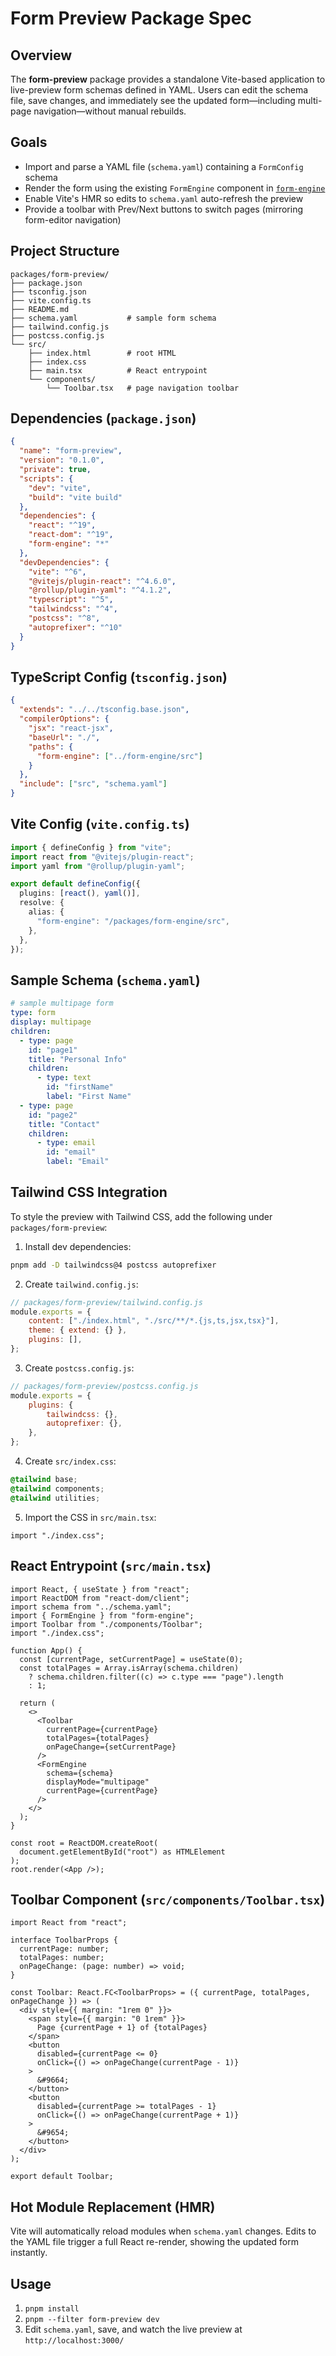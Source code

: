 # Form Preview Package Spec

## Overview
The **form-preview** package provides a standalone Vite-based application to live-preview form schemas defined in YAML. Users can edit the schema file, save changes, and immediately see the updated form—including multi-page navigation—without manual rebuilds.

## Goals
- Import and parse a YAML file (`schema.yaml`) containing a `FormConfig` schema
- Render the form using the existing `FormEngine` component in [`form-engine`](../packages/form-engine)
- Enable Vite's HMR so edits to `schema.yaml` auto-refresh the preview
- Provide a toolbar with Prev/Next buttons to switch pages (mirroring form-editor navigation)

## Project Structure

```
packages/form-preview/
├── package.json
├── tsconfig.json
├── vite.config.ts
├── README.md
├── schema.yaml           # sample form schema
├── tailwind.config.js
├── postcss.config.js
└── src/
    ├── index.html        # root HTML
    ├── index.css
    ├── main.tsx          # React entrypoint
    └── components/
        └── Toolbar.tsx   # page navigation toolbar
```

## Dependencies (`package.json`)
```json
{
  "name": "form-preview",
  "version": "0.1.0",
  "private": true,
  "scripts": {
    "dev": "vite",
    "build": "vite build"
  },
  "dependencies": {
    "react": "^19",
    "react-dom": "^19",
    "form-engine": "*"
  },
  "devDependencies": {
    "vite": "^6",
    "@vitejs/plugin-react": "^4.6.0",
    "@rollup/plugin-yaml": "^4.1.2",
    "typescript": "^5",
    "tailwindcss": "^4",
    "postcss": "^8",
    "autoprefixer": "^10"
  }
}
```

## TypeScript Config (`tsconfig.json`)
```json
{
  "extends": "../../tsconfig.base.json",
  "compilerOptions": {
    "jsx": "react-jsx",
    "baseUrl": "./",
    "paths": {
      "form-engine": ["../form-engine/src"]
    }
  },
  "include": ["src", "schema.yaml"]
}
```

## Vite Config (`vite.config.ts`)
```ts
import { defineConfig } from "vite";
import react from "@vitejs/plugin-react";
import yaml from "@rollup/plugin-yaml";

export default defineConfig({
  plugins: [react(), yaml()],
  resolve: {
    alias: {
      "form-engine": "/packages/form-engine/src",
    },
  },
});
```

## Sample Schema (`schema.yaml`)
```yaml
# sample multipage form
type: form
display: multipage
children:
  - type: page
    id: "page1"
    title: "Personal Info"
    children:
      - type: text
        id: "firstName"
        label: "First Name"
  - type: page
    id: "page2"
    title: "Contact"
    children:
      - type: email
        id: "email"
        label: "Email"
```

## Tailwind CSS Integration
To style the preview with Tailwind CSS, add the following under `packages/form-preview`:

1. Install dev dependencies:
```bash
pnpm add -D tailwindcss@4 postcss autoprefixer
```

2. Create `tailwind.config.js`:
```js
// packages/form-preview/tailwind.config.js
module.exports = {
	content: ["./index.html", "./src/**/*.{js,ts,jsx,tsx}"],
	theme: { extend: {} },
	plugins: [],
};
```

3. Create `postcss.config.js`:
```js
// packages/form-preview/postcss.config.js
module.exports = {
	plugins: {
		tailwindcss: {},
		autoprefixer: {},
	},
};
```

4. Create `src/index.css`:
```css
@tailwind base;
@tailwind components;
@tailwind utilities;
```

5. Import the CSS in `src/main.tsx`:
```tsx
import "./index.css";
```

## React Entrypoint (`src/main.tsx`)
```tsx
import React, { useState } from "react";
import ReactDOM from "react-dom/client";
import schema from "../schema.yaml";
import { FormEngine } from "form-engine";
import Toolbar from "./components/Toolbar";
import "./index.css";

function App() {
  const [currentPage, setCurrentPage] = useState(0);
  const totalPages = Array.isArray(schema.children)
    ? schema.children.filter((c) => c.type === "page").length
    : 1;

  return (
    <>
      <Toolbar
        currentPage={currentPage}
        totalPages={totalPages}
        onPageChange={setCurrentPage}
      />
      <FormEngine
        schema={schema}
        displayMode="multipage"
        currentPage={currentPage}
      />
    </>
  );
}

const root = ReactDOM.createRoot(
  document.getElementById("root") as HTMLElement
);
root.render(<App />);
```

## Toolbar Component (`src/components/Toolbar.tsx`)
```tsx
import React from "react";

interface ToolbarProps {
  currentPage: number;
  totalPages: number;
  onPageChange: (page: number) => void;
}

const Toolbar: React.FC<ToolbarProps> = ({ currentPage, totalPages, onPageChange }) => (
  <div style={{ margin: "1rem 0" }}>
    <span style={{ margin: "0 1rem" }}>
      Page {currentPage + 1} of {totalPages}
    </span>
    <button
      disabled={currentPage <= 0}
      onClick={() => onPageChange(currentPage - 1)}
    >
      &#9664;
    </button>
    <button
      disabled={currentPage >= totalPages - 1}
      onClick={() => onPageChange(currentPage + 1)}
    >
      &#9654;
    </button>
  </div>
);

export default Toolbar;
```

## Hot Module Replacement (HMR)
Vite will automatically reload modules when `schema.yaml` changes. Edits to the YAML file trigger a full React re-render, showing the updated form instantly.

## Usage
1. `pnpm install`
2. `pnpm --filter form-preview dev`
3. Edit `schema.yaml`, save, and watch the live preview at `http://localhost:3000/`
